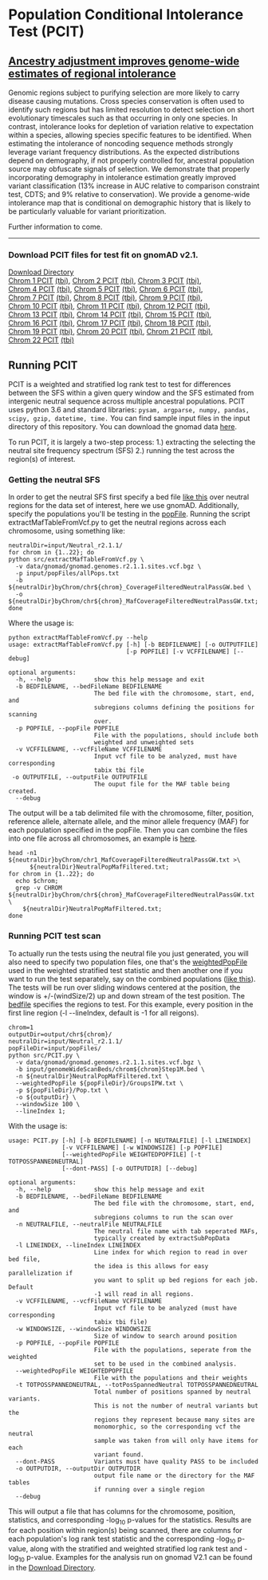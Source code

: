 # Population Conditional Intolerance Test (PCIT)
## [Ancestry adjustment improves genome-wide estimates of regional intolerance](https://www.biorxiv.org/content/10.1101/2020.03.05.979203v2)

Genomic regions subject to purifying selection are more likely to carry disease causing mutations. Cross species conservation is often used to identify such regions but has limited resolution to detect selection on short evolutionary timescales such as that occurring in only one species. In contrast, intolerance looks for depletion of variation relative to expectation within a species, allowing species specific features to be identified. When estimating the intolerance of noncoding sequence methods strongly leverage variant frequency distributions. As the expected distributions depend on demography, if not properly controlled for, ancestral population source may obfuscate signals of selection. We demonstrate that properly incorporating demography in intolerance estimation greatly improved variant classification (13% increase in AUC relative to comparison constraint test, CDTS; and 9% relative to conservation). We provide a genome-wide intolerance map that is conditional on demographic history that is likely to be particularly valuable for variant prioritization.


Further information to come.

-----------------------------------------------------
### Download PCIT files for test fit on gnomAD v2.1.
[Download Directory](https://upenn.box.com/v/genomeWidePCIT)  \
[Chrom 1 PCIT](https://upenn.box.com/v/pcitChr1Tests) [(tbi)](https://upenn.box.com/v/pcitChr1Tabix),
[Chrom 2 PCIT](https://upenn.box.com/v/pcitChr2Tests) [(tbi)](https://upenn.box.com/v/pcitChr2Tabix),
[Chrom 3 PCIT](https://upenn.box.com/v/pcitChr3Tests) [(tbi)](https://upenn.box.com/v/pcitChr3Tabix),  \
[Chrom 4 PCIT](https://upenn.box.com/v/pcitChr4Tests) [(tbi)](https://upenn.box.com/v/pcitChr4Tabix),
[Chrom 5 PCIT](https://upenn.box.com/v/pcitChr5Tests) [(tbi)](https://upenn.box.com/v/pcitChr5Tabix),
[Chrom 6 PCIT](https://upenn.box.com/v/pcitChr6Tests) [(tbi)](https://upenn.box.com/v/pcitChr6Tabix),  \
[Chrom 7 PCIT](https://upenn.box.com/v/pcitChr7Tests) [(tbi)](https://upenn.box.com/v/pcitChr7Tabix),
[Chrom 8 PCIT](https://upenn.box.com/v/pcitChr8Tests) [(tbi)](https://upenn.box.com/v/pcitChr8Tabix),
[Chrom 9 PCIT](https://upenn.box.com/v/pcitChr9Tests) [(tbi)](https://upenn.box.com/v/pcitChr9Tabix),  \
[Chrom 10 PCIT](https://upenn.box.com/v/pcitChr10Tests) [(tbi)](https://upenn.box.com/v/pcitChr10Tabix),
[Chrom 11 PCIT](https://upenn.box.com/v/pcitChr11Tests) [(tbi)](https://upenn.box.com/v/pcitChr11Tabix),
[Chrom 12 PCIT](https://upenn.box.com/v/pcitChr12Tests) [(tbi)](https://upenn.box.com/v/pcitChr12Tabix),  \
[Chrom 13 PCIT](https://upenn.box.com/v/pcitChr13Tests) [(tbi)](https://upenn.box.com/v/pcitChr13Tabix),
[Chrom 14 PCIT](https://upenn.box.com/v/pcitChr14Tests) [(tbi)](https://upenn.box.com/v/pcitChr14Tabix),
[Chrom 15 PCIT](https://upenn.box.com/v/pcitChr15Tests) [(tbi)](https://upenn.box.com/v/pcitChr15Tabix),  \
[Chrom 16 PCIT](https://upenn.box.com/v/pcitChr16Tests) [(tbi)](https://upenn.box.com/v/pcitChr16Tabix),
[Chrom 17 PCIT](https://upenn.box.com/v/pcitChr17Tests) [(tbi)](https://upenn.box.com/v/pcitChr17Tabix),
[Chrom 18 PCIT](https://upenn.box.com/v/pcitChr18Tests) [(tbi)](https://upenn.box.com/v/pcitChr18Tabix),  \
[Chrom 19 PCIT](https://upenn.box.com/v/pcitChr19Tests) [(tbi)](https://upenn.box.com/v/pcitChr19Tabix),
[Chrom 20 PCIT](https://upenn.box.com/v/pcitChr20Tests) [(tbi)](https://upenn.box.com/v/pcitChr20Tabix),
[Chrom 21 PCIT](https://upenn.box.com/v/pcitChr21Tests) [(tbi)](https://upenn.box.com/v/pcitChr21Tabix),  \
[Chrom 22 PCIT](https://upenn.box.com/v/pcitChr22Tests) [(tbi)](https://upenn.box.com/v/pcitChr22Tabix)


## Running PCIT

PCIT is a weighted and stratified log rank test to test for differences between the SFS within a given query window and the SFS estimated from intergenic neutral sequence across multiple ancestral populations. PCIT uses python 3.6 and standard libraries: `pysam, argparse, numpy, pandas, scipy, gzip, datetime, time.` You can find sample input files in the input directory of this repository. You can download the gnomad data [here]( https://gnomad.broadinstitute.org/downloads/).

To run PCIT, it is largely a two-step process: 1.) extracting the selecting the neutral site frequency spectrum (SFS) 2.) running the test across the region(s) of interest.

### Getting the neutral SFS

In order to get the neutral SFS first specify a bed file [like this](https://github.com/tris-10/PopCondIntolTest/blob/master/input/Neutral_r2.1.1/byChrom/chr1_CoverageFilteredNeutralPassGW.bed) over neutral regions for the data set of interest, here we use gnomAD. Additionally, specify the populations you'll be testing in the [popFile](https://github.com/tris-10/PopCondIntolTest/blob/master/input/popFiles/allPops.txt). Running the script extractMafTableFromVcf.py to get the neutral regions across each chromosome, using something like:

```
neutralDir=input/Neutral_r2.1.1/
for chrom in {1..22}; do
python src/extractMafTableFromVcf.py \
  -v data/gnomad/gnomad.genomes.r2.1.1.sites.vcf.bgz \
  -p input/popFiles/allPops.txt
  -b ${neutralDir}byChrom/chr${chrom}_CoverageFilteredNeutralPassGW.bed \
  -o ${neutralDir}byChrom/chr${chrom}_MafCoverageFilteredNeutralPassGW.txt;
done
```

Where the usage is:

```
python extractMafTableFromVcf.py --help
usage: extractMafTableFromVcf.py [-h] [-b BEDFILENAME] [-o OUTPUTFILE]
                                 [-p POPFILE] [-v VCFFILENAME] [--debug]

optional arguments:
  -h, --help            show this help message and exit
  -b BEDFILENAME, --bedFileName BEDFILENAME
                        The bed file with the chromosome, start, end, and
                        subregions columns defining the positions for scanning
                        over.
  -p POPFILE, --popFile POPFILE
                        File with the populations, should include both
                        weighted and unweighted sets
  -v VCFFILENAME, --vcfFileName VCFFILENAME
                        Input vcf file to be analyzed, must have corresponding
                        tabix tbi file
 -o OUTPUTFILE, --outputFile OUTPUTFILE
                        The ouput file for the MAF table being created.
  --debug
```

The output will be a tab delimited file with the chromosome, filter, position, reference allele, alternate allele, and the minor allele frequency (MAF) for each population specified in the popFile.  Then you can combine the files into one file across all chromosomes, an example is [here](https://github.com/tris-10/PopCondIntolTest/blob/master/input/Neutral_r2.1.1/NeutralPopMafFiltered.txt).
```
head -n1 ${neutralDir}byChrom/chr1_MafCoverageFilteredNeutralPassGW.txt >\
      ${neutralDir}NeutralPopMafFiltered.txt;
for chrom in {1..22}; do
  echo $chrom;
  grep -v CHROM ${neutralDir}byChrom/chr${chrom}_MafCoverageFilteredNeutralPassGW.txt  \
    ${neutralDir}NeutralPopMafFiltered.txt;
done
```

### Running PCIT test scan

To actually run the tests using the neutral file you just generated, you will also need to specify two population files, one that's the [weightedPopFile](https://github.com/tris-10/PopCondIntolTest/blob/master/input/popFiles/GroupsIPW.txt) used in the weighted stratified test statistic and then another one if you want to run the test separately, say on the combined populations ([like this](https://github.com/tris-10/PopCondIntolTest/blob/master/input/popFiles/Pop.txt)). The tests will be run over sliding windows centered at the position, the window is +/-(windSize/2) up and down stream of the test position. The [bedfile](https://github.com/tris-10/PopCondIntolTest/blob/master/input/genomeWideScanBeds/chrom1Step1M.bed) specifies the regions to test. For this example, every position in the first line  region (-l --lineIndex, default is -1 for all reigons).
```
chrom=1
outputDir=output/chr${chrom}/
neutralDir=input/Neutral_r2.1.1/
popFileDir=input/popFiles/
python src/PCIT.py \
  -v data/gnomad/gnomad.genomes.r2.1.1.sites.vcf.bgz \
  -b input/genomeWideScanBeds/chrom${chrom}Step1M.bed \
  -n ${neutralDir}NeutralPopMafFiltered.txt \
  --weightedPopFile ${popFileDir}/GroupsIPW.txt \
  -p ${popFileDir}/Pop.txt \
  -o ${outputDir} \
  --windowSize 100 \
  --lineIndex 1;
```

With the usage is:

```
usage: PCIT.py [-h] [-b BEDFILENAME] [-n NEUTRALFILE] [-l LINEINDEX]
               [-v VCFFILENAME] [-w WINDOWSIZE] [-p POPFILE]
               [--weightedPopFile WEIGHTEDPOPFILE] [-t TOTPOSSPANNEDNEUTRAL]
               [--dont-PASS] [-o OUTPUTDIR] [--debug]

optional arguments:
  -h, --help            show this help message and exit
  -b BEDFILENAME, --bedFileName BEDFILENAME
                        The bed file with the chromosome, start, end, and
                        subregions columns to run the scan over
  -n NEUTRALFILE, --neutralFile NEUTRALFILE
                        The neutral file name with tab seperated MAFs,
                        typically created by extractSubPopData
  -l LINEINDEX, --lineIndex LINEINDEX
                        Line index for which region to read in over bed file,
                        the idea is this allows for easy parallelization if
                        you want to split up bed regions for each job. Default
                        -1 will read in all regions.
  -v VCFFILENAME, --vcfFileName VCFFILENAME
                        Input vcf file to be analyzed (must have corresponding
                        tabix tbi file)
  -w WINDOWSIZE, --windowSize WINDOWSIZE
                        Size of window to search around position
  -p POPFILE, --popFile POPFILE
                        File with the populations, seperate from the weighted
                        set to be used in the combined analysis.
  --weightedPopFile WEIGHTEDPOPFILE
                        File with the populations and their weights
  -t TOTPOSSPANNEDNEUTRAL, --totPosSpannedNeutral TOTPOSSPANNEDNEUTRAL
                        Total number of positions spanned by neutral variants.
                        This is not the number of neutral variants but the
                        regions they represent because many sites are
                        monomorphic, so the corresponding vcf the neutral
                        sample was taken from will only have items for each
                        variant found.
  --dont-PASS           Variants must have quality PASS to be included
  -o OUTPUTDIR, --outputDir OUTPUTDIR
                        output file name or the directory for the MAF tables
                        if running over a single region
  --debug
```

This will output a file that has columns for the chromosome, position, statistics, and corresponding -log<sub>10</sub> p-values for the statistics.  Results are for each position within region(s) being scanned, there are columns for each population's log rank test statistic and the corresponding -log<sub>10</sub> p-value, along with the stratified and weighted stratified log rank test and -log<sub>10</sub> p-value. Examples for the analysis run on gnomad V2.1 can be found in the [Download Directory](https://upenn.box.com/v/genomeWidePCIT).
